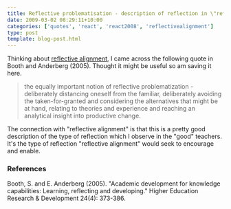 ```yaml
---
title: Reflective problematisation - description of reflection in \"reflective alignment\"?
date: 2009-03-02 08:29:11+10:00
categories: ['quotes', 'react', 'react2008', 'reflectivealignment']
type: post
template: blog-post.html
---
```

Thinking about [reflective alignment](/blog2/2009/02/26/improving-university-teaching-learning-from-constructive-alignment-by-not-mandating-it/), I came across the following quote in Booth and Anderberg (2005). Thought it might be useful so am saving it here.

> the equally important notion of reflective problematization - deliberately distancing oneself from the familiar, deliberately avoiding the taken-for-granted and considering the alternatives that might be at hand, relating to theories and experience and reaching an analytical insight into productive change.

The connection with "reflective alignment" is that this is a pretty good description of the type of reflection which I observe in the "good" teachers. It's the type of reflection "reflective alignment" would seek to encourage and enable.

### References

Booth, S. and E. Anderberg (2005). "Academic development for knowledge capabilities: Learning, reflecting and developing." Higher Education Research & Development 24(4): 373-386.